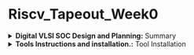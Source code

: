 # Riscv_Tapeout_Week0

<details>
<summary><b>Digital VLSI SOC Design and Planning:</b> Summary </summary>   
<br>

## **1. Chip Modelling Stage (Specification) – O1**

* **Objective**: Define what the chip should do before any hardware coding.
* **Activity**:

  * Use a **C model (specifications in C/C++/SystemC)** to describe functionality.
  * This is a *golden reference model* of the system.
  * Testbench is written in C language for validating expected outputs.
* **Output O1**:

  * Verified software model (C model + testbench) that acts as reference for all future stages.

---

## **2. RTL Design (Soft copy of hardware) – O2**

* **Objective**: Convert specifications into actual digital hardware description.
* **Activity**:

  * Write **RTL (Register Transfer Level) code** in **Verilog/VHDL/SystemVerilog**.
  * Describe the architecture: processor core, memory, peripherals, interfaces.
  * Simulate the RTL against the C model testbench for functional correctness.
* **Blocks involved**:

  * Processor (soft IP or custom design)
  * Peripherals / IPs (UART, SPI, I2C, GPIO, etc.)
  * Analog IPs modeled as functional RTL (for mixed-signal chips)
* **Output O2**:

  * A working RTL description validated against the C model.

---

## **3. Synthesis & Netlist Generation – O3**

* **Objective**: Convert RTL into a gate-level representation that can be manufactured.
* **Activity**:

  * Perform **logic synthesis** to map RTL onto standard cell libraries.
  * Generate **Gate Level Netlist (GLN)** (Synthesized netlist).
  * Include **pre-designed macros** (e.g., SRAM, PLLs) and analog IPs.
* **Blocks**:

  * Synthesized processor netlist
  * Synthesized peripheral IPs
  * Hard macros (SRAM, ROM, etc.)
  * Analog IPs
* **SoC Integration**:

  * Combine all netlists and macros into one top-level SoC design.
  * Add IO pads (GPIOs).
* **Output O3**:

  * Gate-level netlist ready for physical design.

---

## **4. Physical Design (RTL2GDS flow)**

* **Objective**: Convert the synthesized netlist into layout (silicon implementation).
* **Steps**:

  1. **Floorplanning** – Place major blocks (processor, memory, IOs, etc.) inside the chip boundary.
  2. **Placement** – Place standard cells within the floorplan.
  3. **Clock Tree Synthesis (CTS)** – Build clock distribution network.
  4. **Routing** – Connect wires between placed cells.
  5. **DRC/LVS Checks** – Ensure physical design meets fabrication rules (Design Rule Check) and logical consistency (Layout vs Schematic).
* **Output**:

  * Final **GDSII file**, which is the format sent to foundry for chip fabrication.

---

## **5. Post-Silicon Validation – O4**

* **Objective**: Test fabricated chip on real hardware boards.
* **Activity**:

  * Run functional tests using **C testbenches** again on silicon.
  * Verify performance (100–130 MHz in example).
* **Applications**:

  * The final chip can be embedded into devices like smartwatches, Arduino boards, TVs, AC applications, etc.
* **Output O4**:

  * Fully validated SoC ready for mass production.

---

# SoC Design Flow (O1 → O4)

```text
+----------------------+     : : : : : : : : : :     +----------------------+     : : : : : : : : : :     +----------------------+     : : : : : : : : : :     +----------------------+
|                      |     :   O1  Chip Model     : |                      |     :   O2  RTL Design     : |                      |     :   O3  Synthesis     : |                      |
|   (O1) SPEC / C      |:::::::::::::::::::::::::::::|  (O2) RTL (Verilog)   |:::::::::::::::::::::::::::::| (O3) Gate-level Netlist |:::::::::::::::::::::::::::::| (O4) Physical & Post-  |
|   Model (SystemC /   |     : : : : : : : : : :     +----------------------+     : : : : : : : : : :     +----------------------+     : : : : : : : : : :     |   silicon validation   |
|   C reference + TB)  |     : Testbench in C       : |  Functional verify    |     : Test against C model: |  Integrate macros (SRAM)|     : Floorplan → Layout : |   (boards, bring-up)   |
|                      |     : (golden reference)   : |  & simulate (RTL)     |     : & refine RTL         : |  + analog IPs + IO     |     : CTS → Routing →   : |   apps deployment      |
+----------------------+     : : : : : : : : : :     +----------------------+     : : : : : : : : : :     +----------------------+     : : : : : : : : : :     +----------------------+
````
## **Important Notes**

* **O1 = O2 = O3 = O4** means:

  * The same functionality defined in C model (O1) must be preserved through RTL (O2), synthesis (O3), and silicon (O4).
  * Verification is done at each step to ensure no functional mismatch.
* **Testbench**:

  * Written once in C.
  * Reused across all stages for consistency in validation.
* **Soft vs Hard IPs**:

  * **Soft IPs**: RTL code (synthesizable).
  * **Hard IPs (HM)**: Pre-designed blocks like SRAM, PLL, ADC, etc.

---
</details>

<details>
<summary><b>Tools Instructions and installation.:</b> Tool Installation </summary>   
<br>


##  System Requirements

- **OS**: Ubuntu 20.04 or later  
- **RAM**: Minimum 6 GB  
- **Storage**: Minimum 50 GB  
- **CPU**: 4 vCPUs  
- **Virtualization**: If using Windows/Mac, install [Oracle VirtualBox](https://www.virtualbox.org/wiki/Downloads)  

----

##  Tools and Installation

### 1. Yosys – Logic Synthesis Tool
Yosys is an **open-source synthesis tool** that converts Verilog RTL designs into **gate-level netlists**.  
It optimizes circuits and prepares them for physical design.  

**Installation**
```bash
sudo apt-get update
git clone https://github.com/YosysHQ/yosys.git
cd yosys
sudo apt install make build-essential clang bison flex \
libreadline-dev gawk tcl-dev libffi-dev git \
graphviz xdot pkg-config python3 libboost-system-dev \
libboost-python-dev libboost-filesystem-dev zlib1g-dev
make config-gcc
make
sudo make install
````

---

### 2. Icarus Verilog (iverilog) – Simulation Tool

Icarus Verilog is used for **simulating Verilog code** to verify functionality before synthesis and layout.

**Installation**

```bash
sudo apt-get update
sudo apt-get install iverilog
```

---

### 3. GTKWave – Waveform Viewer

GTKWave is a **waveform viewer** that allows users to visualize simulation results (`.vcd` files) and debug RTL behavior.

**Installation**

```bash
sudo apt-get update
sudo apt install gtkwave
```

---

### 4. OpenSTA – Static Timing Analysis

OpenSTA performs **timing analysis** of gate-level netlists.
It checks whether a design meets timing constraints without requiring simulation vectors.

**Installation**

```bash
git clone https://github.com/The-OpenROAD-Project/OpenSTA.git
cd OpenSTA
mkdir build
cd build
cmake ..
make
sudo make install
```

---

### 5. Ngspice – Circuit Simulation

Ngspice is a **SPICE-based simulator** used for analog and mixed-signal circuit simulation at the transistor level.

**Installation**

```bash
wget https://downloads.sourceforge.net/project/ngspice/ng-spice-rework/37/ngspice-37.tar.gz
tar -zxvf ngspice-37.tar.gz
cd ngspice-37
mkdir release
cd release
../configure --with-x --with-readline=yes --disable-debug
make
sudo make install
```

---

### 6. Magic – Layout Editor

Magic is a **VLSI layout tool** that supports layout editing, design rule checking (DRC), and netlist extraction.

**Installation**

```bash
sudo apt-get install m4 tcsh csh libx11-dev tcl-dev tk-dev \
libcairo2-dev mesa-common-dev libglu1-mesa-dev libncurses-dev
git clone https://github.com/RTimothyEdwards/magic
cd magic
./configure
make
sudo make install
```

---

### 7. OpenLane – RTL to GDSII Flow

OpenLane is a **complete open-source flow** for chip design.
It integrates synthesis, floorplanning, placement, routing, and signoff checks to generate final **GDSII** layouts.

**Installation**

```bash
# Update system
sudo apt-get update
sudo apt-get upgrade

# Install dependencies
sudo apt install -y build-essential python3 python3-venv python3-pip make git
sudo apt install apt-transport-https ca-certificates curl software-properties-common

# Install Docker
curl -fsSL https://download.docker.com/linux/ubuntu/gpg | sudo gpg --dearmor -o /usr/share/keyrings/docker-archive-keyring.gpg
echo "deb [arch=amd64 signed-by=/usr/share/keyrings/docker-archive-keyring.gpg] https://download.docker.com/linux/ubuntu $(lsb_release -cs) stable" | sudo tee /etc/apt/sources.list.d/docker.list > /dev/null
sudo apt update
sudo apt install docker-ce docker-ce-cli containerd.io

# Verify Docker
sudo docker run hello-world

# Add user to Docker group
sudo groupadd docker
sudo usermod -aG docker $USER
sudo reboot
```

After reboot:

```bash
docker run hello-world
```

Now install **OpenLane**:

```bash
cd $HOME
git clone https://github.com/The-OpenROAD-Project/OpenLane
cd OpenLane
make
make test
```

---

## Tools Summary

| Tool               | Description                | Use in VLSI Flow                 |
| ------------------ | -------------------------- | -------------------------------- |
| **Yosys**          | Logic synthesis tool       | RTL → Gate-level netlist         |
| **Icarus Verilog** | Verilog simulator          | Functional verification          |
| **GTKWave**        | Waveform viewer            | Debugging simulation outputs     |
| **OpenSTA**        | Timing analysis tool       | Ensures timing closure           |
| **Ngspice**        | SPICE circuit simulator    | Analog & mixed-signal simulation |
| **Magic**          | Layout editor              | IC layout, DRC, LVS              |
| **OpenLane**       | Complete RTL-to-GDSII flow | Full chip design automation      |

---

Screentshots of the tools installed in Virtual Machine:

1.Yosys
--
<img width="831" height="160" alt="Screenshot From 2025-09-20 15-31-51" src="https://github.com/user-attachments/assets/06d0a471-cb21-460d-a00a-19f1b2a1d96b" />

2.Icarus Verilog
--
<img width="832" height="498" alt="Screenshot From 2025-09-20 15-41-35" src="https://github.com/user-attachments/assets/7b5eab01-dfbf-4f93-bb63-db81de91168a" />

3.GTKWave
--
<img width="832" height="498" alt="Screenshot From 2025-09-20 15-43-03" src="https://github.com/user-attachments/assets/de1f19dd-3dd6-4485-9a5d-8f5f185465cc" />

4.Ngspice
-
<img width="866" height="629" alt="Screenshot From 2025-09-20 16-36-08" src="https://github.com/user-attachments/assets/13e3eafe-8a2a-4612-8150-2c32bb2b5655" />

5.Magic
--
<img width="866" height="629" alt="Screenshot From 2025-09-20 16-46-29" src="https://github.com/user-attachments/assets/3117226d-f494-4c7a-955a-12c0e299ea44" />

6.OpenLane
--
<img width="866" height="629" alt="Screenshot From 2025-09-20 19-55-33" src="https://github.com/user-attachments/assets/bd1e1b7b-b857-4500-8411-003d6a86f128" />

 
</details>

